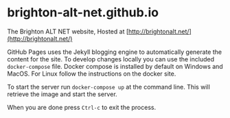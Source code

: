 # brighton-alt-net.github.io
The Brighton ALT NET website, Hosted at [http://brightonalt.net/](http://brightonalt.net/)

GitHub Pages uses the Jekyll blogging engine to automatically generate the content for the site. To develop changes locally you can use the included `docker-compose` file. Docker compose is installed by default on Windows and MacOS. For Linux follow the instructions on the docker site.

To start the server run `docker-compose up` at the command line. This will retrieve the image and start the server.

When you are done press `Ctrl-c` to exit the process.
